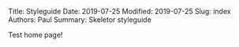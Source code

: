 Title: Styleguide
Date: 2019-07-25
Modified: 2019-07-25
Slug: index
Authors: Paul
Summary: Skeletor styleguide

Test home page!

